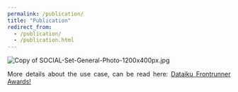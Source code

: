 ```yaml
---
permalink: /publication/
title: "Publication"
redirect_from: 
  - /publication/
  - /publication.html
---
```


<img src="https://community.dataiku.com/t5/image/serverpage/image-id/3235i0C369546705BEB4E/image-size/large?v=v2&amp;px=999" role="button" title="Copy of SOCIAL-Set-General-Photo-1200x400px.jpg" alt="Copy of SOCIAL-Set-General-Photo-1200x400px.jpg" li-image-url="https://community.dataiku.com/t5/image/serverpage/image-id/3235i0C369546705BEB4E?v=v2" li-image-display-id="'3235i0C369546705BEB4E'" li-message-uid="'16117'" li-messages-message-image="true" li-bindable="" class="lia-media-image" tabindex="0" li-bypass-lightbox-when-linked="true" li-use-hover-links="false" li-compiled="true"> 

<p style="text-align:justify">
More details about the use case, can be read here: <a href="https://community.dataiku.com/t5/Dataiku-Frontrunner-Awards/RiseHill-Data-Analysis-Using-AI-to-combat-the-Rise-in-Corporate/ta-p/18184">Dataiku Frontrunner Awards!</a></p>


